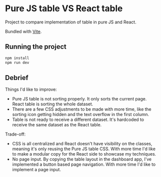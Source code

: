 # Pure JS table VS React table

Project to compare implementation of table in pure JS and React.

Bundled with [Vite](https://vitejs.dev/).

## Running the project

```bash
npm install
npm run dev
```

## Debrief

Things I'd like to improve:

- Pure JS table is not sorting properly. It only sorts the current page. React table is sorting the whole dataset.
- There are a few CSS adjustments to be made with more time, like the sorting icon getting hidden and the text overflow in the first column.
- Table is not ready to receive a different dataset. It's hardcoded to receive the same dataset as the React table.

Trade-off:

- CSS is all centralized and React doesn't have visibility on the classes, meaning it's only reusing the Pure JS table CSS. With more time I'd like to make a modular copy for the React side to showcase my techniques.
- No page input. By copying the table layout in the dashboard app, I've implemented a button based page navigation. With more time I'd like to implement a page input.
